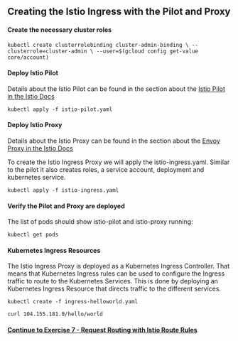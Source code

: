 ## Creating the Istio Ingress with the Pilot and Proxy

#### Create the necessary cluster roles

`kubectl create clusterrolebinding cluster-admin-binding \
    --clusterrole=cluster-admin \
    --user=$(gcloud config get-value core/account)`

#### Deploy Istio Pilot

Details about the Istio Pilot can be found in the section about the [Istio Pilot in the Istio Docs](https://istio.io/docs/concepts/what-is-istio/overview.html#pilot)

`kubectl apply -f istio-pilot.yaml`

#### Deploy Istio Proxy

Details about the Istio Proxy can be found in the section about the [Envoy Proxy in the Istio Docs](https://istio.io/docs/concepts/what-is-istio/overview.html#envoy)

To create the Istio Ingress Proxy we will apply the istio-ingress.yaml.  Similar to the pilot it also creates roles, a service account, deployment and kubernetes service.

`kubectl apply -f istio-ingress.yaml`

#### Verify the Pilot and Proxy are deployed

The list of pods should show istio-pilot and istio-proxy running:

`kubectl get pods`

#### Kubernetes Ingress Resources

The Istio Ingress Proxy is deployed as a Kubernetes Ingress Controller.  That means that Kubernetes Ingress rules can be used to configure the Ingress traffic to route to the Kubernetes Services.  This is done by deploying an Kubernetes Ingress Resource that directs traffic to the different services.

`kubectl create -f ingress-helloworld.yaml`

`curl 104.155.181.0/hello/world`

#### [Continue to Exercise 7 - Request Routing with Istio Route Rules](../exercise-7/README.md)
